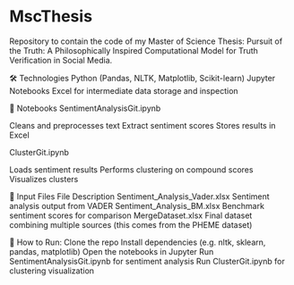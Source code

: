# MscThesis
Repository to contain the code of my Master of Science Thesis: Pursuit of the Truth: A Philosophically Inspired Computational Model for Truth Verification in Social Media.

🛠️ Technologies
Python (Pandas, NLTK, Matplotlib, Scikit-learn)
Jupyter Notebooks
Excel for intermediate data storage and inspection

📒 Notebooks
SentimentAnalysisGit.ipynb

Cleans and preprocesses text
Extract sentiment scores
Stores results in Excel

ClusterGit.ipynb

Loads sentiment results
Performs clustering on compound scores
Visualizes clusters

📂 Input Files
File	Description
Sentiment_Analysis_Vader.xlsx	Sentiment analysis output from VADER
Sentiment_Analysis_BM.xlsx	Benchmark sentiment scores for comparison
MergeDataset.xlsx	Final dataset combining multiple sources (this comes from the PHEME dataset)


🚀 How to Run: 
Clone the repo 
Install dependencies (e.g. nltk, sklearn, pandas, matplotlib)
Open the notebooks in Jupyter
Run SentimentAnalysisGit.ipynb for sentiment analysis
Run ClusterGit.ipynb for clustering visualization



